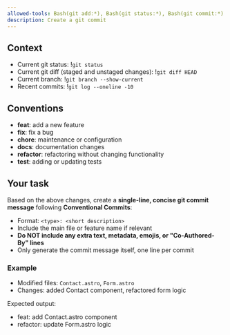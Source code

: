 ```yaml
---
allowed-tools: Bash(git add:*), Bash(git status:*), Bash(git commit:*)
description: Create a git commit
---
```


## Context

- Current git status: !`git status`
- Current git diff (staged and unstaged changes): !`git diff HEAD`
- Current branch: !`git branch --show-current`
- Recent commits: !`git log --oneline -10`

## Conventions

- **feat**: add a new feature
- **fix**: fix a bug
- **chore**: maintenance or configuration
- **docs**: documentation changes
- **refactor**: refactoring without changing functionality
- **test**: adding or updating tests

## Your task

Based on the above changes, create a **single-line, concise git commit message** following **Conventional Commits**:

- Format: `<type>: <short description>`
- Include the main file or feature name if relevant
- **Do NOT include any extra text, metadata, emojis, or "Co-Authored-By" lines**
- Only generate the commit message itself, one line per commit

### Example

- Modified files: `Contact.astro`, `Form.astro`
- Changes: added Contact component, refactored form logic

Expected output:
- feat: add Contact.astro component
- refactor: update Form.astro logic
